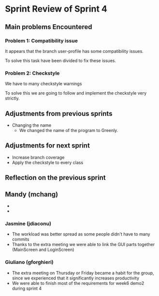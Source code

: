 <!-- An example of how you can do a sprint review -->

# Sprint Review of Sprint 4

## Main problems  Encountered

### Problem 1: Compatibility issue
It appears that the branch user-profile has some compatibility issues.

To solve this task have been divided to fix these issues. 

### Problem 2: Checkstyle
We have to many checkstyle warnings

To solve this we are going to follow and implement the checkstyle very strictly.


## Adjustments from previous sprints
 - Changing the name
    - We changed the name of the program to Greenly.

## Adjustments for next sprint
 - Increase branch coverage
 - Apply the checkstyle to every class

## Reflection on the previous sprint
## Mandy (mchang)
 - 
 - 

### Jasmine (jdiaconu)
- The workload was better spread as some people didn't have to many commits
- Thanks to the extra meeting we were able to link the GUI parts together (MainScreen and LoginScreen)
 
 
 ### Giuliano (gforghieri)
- The extra meeting on Thursday or Friday became a habit for the group, since we experienced that it significantly increases productivity
- We were able to finish most of the requirements for week6 demo2 during sprint 4